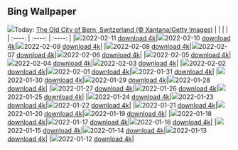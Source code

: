 ## Bing Wallpaper
![](./wallpaper/2022-02-11.jpg)Today: [The Old City of Bern, Switzerland (© Xantana/Getty Images)](./wallpaper/2022-02-11.jpg)
|      |      |      |
| :----: | :----: | :----: |
|![](./wallpaper/2022-02-11_sm.jpg)2022-02-11 [download 4k](./wallpaper/2022-02-11.jpg)|![](./wallpaper/2022-02-10_sm.jpg)2022-02-10 [download 4k](./wallpaper/2022-02-10.jpg)|![](./wallpaper/2022-02-09_sm.jpg)2022-02-09 [download 4k](./wallpaper/2022-02-09.jpg)|
|![](./wallpaper/2022-02-08_sm.jpg)2022-02-08 [download 4k](./wallpaper/2022-02-08.jpg)|![](./wallpaper/2022-02-07_sm.jpg)2022-02-07 [download 4k](./wallpaper/2022-02-07.jpg)|![](./wallpaper/2022-02-06_sm.jpg)2022-02-06 [download 4k](./wallpaper/2022-02-06.jpg)|
|![](./wallpaper/2022-02-05_sm.jpg)2022-02-05 [download 4k](./wallpaper/2022-02-05.jpg)|![](./wallpaper/2022-02-04_sm.jpg)2022-02-04 [download 4k](./wallpaper/2022-02-04.jpg)|![](./wallpaper/2022-02-03_sm.jpg)2022-02-03 [download 4k](./wallpaper/2022-02-03.jpg)|
|![](./wallpaper/2022-02-02_sm.jpg)2022-02-02 [download 4k](./wallpaper/2022-02-02.jpg)|![](./wallpaper/2022-02-01_sm.jpg)2022-02-01 [download 4k](./wallpaper/2022-02-01.jpg)|![](./wallpaper/2022-01-31_sm.jpg)2022-01-31 [download 4k](./wallpaper/2022-01-31.jpg)|
|![](./wallpaper/2022-01-30_sm.jpg)2022-01-30 [download 4k](./wallpaper/2022-01-30.jpg)|![](./wallpaper/2022-01-29_sm.jpg)2022-01-29 [download 4k](./wallpaper/2022-01-29.jpg)|![](./wallpaper/2022-01-28_sm.jpg)2022-01-28 [download 4k](./wallpaper/2022-01-28.jpg)|
|![](./wallpaper/2022-01-27_sm.jpg)2022-01-27 [download 4k](./wallpaper/2022-01-27.jpg)|![](./wallpaper/2022-01-26_sm.jpg)2022-01-26 [download 4k](./wallpaper/2022-01-26.jpg)|![](./wallpaper/2022-01-25_sm.jpg)2022-01-25 [download 4k](./wallpaper/2022-01-25.jpg)|
|![](./wallpaper/2022-01-24_sm.jpg)2022-01-24 [download 4k](./wallpaper/2022-01-24.jpg)|![](./wallpaper/2022-01-23_sm.jpg)2022-01-23 [download 4k](./wallpaper/2022-01-23.jpg)|![](./wallpaper/2022-01-22_sm.jpg)2022-01-22 [download 4k](./wallpaper/2022-01-22.jpg)|
|![](./wallpaper/2022-01-21_sm.jpg)2022-01-21 [download 4k](./wallpaper/2022-01-21.jpg)|![](./wallpaper/2022-01-20_sm.jpg)2022-01-20 [download 4k](./wallpaper/2022-01-20.jpg)|![](./wallpaper/2022-01-19_sm.jpg)2022-01-19 [download 4k](./wallpaper/2022-01-19.jpg)|
|![](./wallpaper/2022-01-18_sm.jpg)2022-01-18 [download 4k](./wallpaper/2022-01-18.jpg)|![](./wallpaper/2022-01-17_sm.jpg)2022-01-17 [download 4k](./wallpaper/2022-01-17.jpg)|![](./wallpaper/2022-01-16_sm.jpg)2022-01-16 [download 4k](./wallpaper/2022-01-16.jpg)|
|![](./wallpaper/2022-01-15_sm.jpg)2022-01-15 [download 4k](./wallpaper/2022-01-15.jpg)|![](./wallpaper/2022-01-14_sm.jpg)2022-01-14 [download 4k](./wallpaper/2022-01-14.jpg)|![](./wallpaper/2022-01-13_sm.jpg)2022-01-13 [download 4k](./wallpaper/2022-01-13.jpg)|
|![](./wallpaper/2022-01-12_sm.jpg)2022-01-12 [download 4k](./wallpaper/2022-01-12.jpg)|